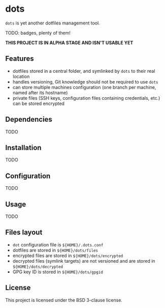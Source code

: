 # dots

`dots` is yet another dotfiles management tool.

TODO: badges, plenty of them!

**THIS PROJECT IS IN ALPHA STAGE AND ISN'T USABLE YET**


## Features

* dotfiles stored in a central folder, and symlinked by `dots` to their real location
* handles versioning, Git knowledge should not be required to use `dots`
* can store multiple machines configuration (one branch per machine, named after its hostname)
* private files (SSH keys, configuration files containing credentials, etc.) can be stored encrypted


## Dependencies

TODO


## Installation

TODO


## Configuration

TODO


## Usage

TODO


## Files layout

* `dot` configuration file is `${HOME}/.dots.conf`
* dotfiles are stored in `${HOME}/dots/files`
* encrypted files are stored in `${HOME}/dots/encrypted`
* decrypted files (symlink targets) are not versioned and are stored in `${HOME}/dots/decrypted`
* GPG key ID is stored in `${HOME}/dots/gpgid`


## License

This project is licensed under the BSD 3-clause license.
